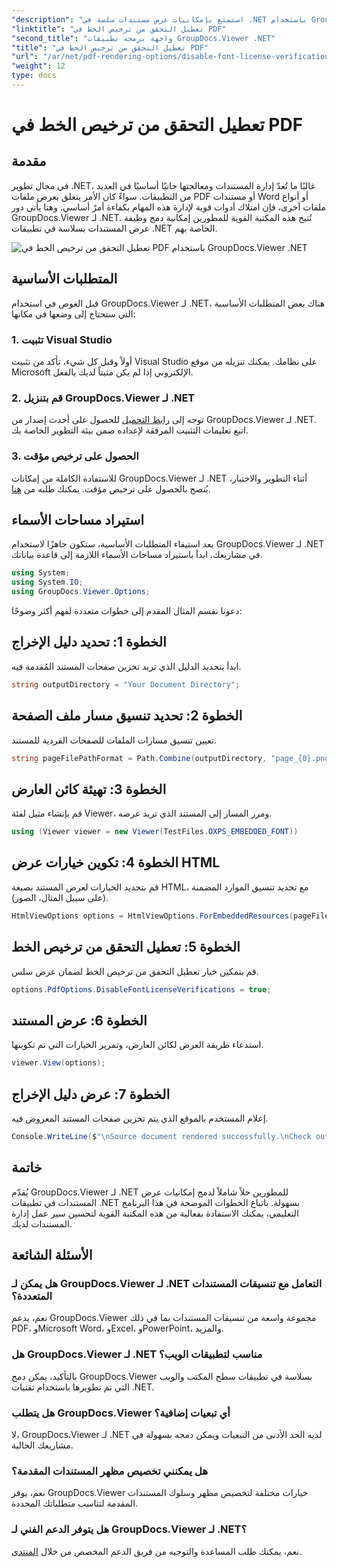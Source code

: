 ```yaml
---
"description": "استمتع بإمكانيات عرض مستندات سلسة في .NET باستخدام GroupDocs.Viewer لـ .NET. تكامل وتخصيص عرض المستندات بسهولة مع الحد الأدنى من التبعيات."
"linktitle": "تعطيل التحقق من ترخيص الخط في PDF"
"second_title": "واجهة برمجة تطبيقات GroupDocs.Viewer .NET"
"title": "تعطيل التحقق من ترخيص الخط في PDF"
"url": "/ar/net/pdf-rendering-options/disable-font-license-verifications-pdf/"
"weight": 12
type: docs
---
```

# تعطيل التحقق من ترخيص الخط في PDF

## مقدمة
في مجال تطوير .NET، غالبًا ما تُعدّ إدارة المستندات ومعالجتها جانبًا أساسيًا في العديد من التطبيقات. سواءً كان الأمر يتعلق بعرض ملفات PDF أو مستندات Word أو أنواع ملفات أخرى، فإن امتلاك أدوات قوية لإدارة هذه المهام بكفاءة أمرٌ أساسي. وهنا يأتي دور GroupDocs.Viewer لـ .NET. تُتيح هذه المكتبة القوية للمطورين إمكانية دمج وظيفة عرض المستندات بسلاسة في تطبيقات .NET الخاصة بهم.

![تعطيل التحقق من ترخيص الخط في PDF باستخدام GroupDocs.Viewer .NET](/viewer/pdf-rendering-options/disable-font-license-verifications-in-pdf.png)

## المتطلبات الأساسية
قبل الغوص في استخدام GroupDocs.Viewer لـ .NET، هناك بعض المتطلبات الأساسية التي ستحتاج إلى وضعها في مكانها:
### 1. تثبيت Visual Studio
أولاً وقبل كل شيء، تأكد من تثبيت Visual Studio على نظامك. يمكنك تنزيله من موقع Microsoft الإلكتروني إذا لم يكن مثبتاً لديك بالفعل.
### 2. قم بتنزيل GroupDocs.Viewer لـ .NET
توجه إلى [رابط التحميل](https://releases.groupdocs.com/viewer/net/) للحصول على أحدث إصدار من GroupDocs.Viewer لـ .NET. اتبع تعليمات التثبيت المرفقة لإعداده ضمن بيئة التطوير الخاصة بك.
### 3. الحصول على ترخيص مؤقت
للاستفادة الكاملة من إمكانات GroupDocs.Viewer لـ .NET أثناء التطوير والاختبار، يُنصح بالحصول على ترخيص مؤقت. يمكنك طلبه من [هنا](https://purchase.groupdocs.com/temporary-license/).

## استيراد مساحات الأسماء
بعد استيفاء المتطلبات الأساسية، ستكون جاهزًا لاستخدام GroupDocs.Viewer لـ .NET في مشاريعك. ابدأ باستيراد مساحات الأسماء اللازمة إلى قاعدة بياناتك.
```csharp
using System;
using System.IO;
using GroupDocs.Viewer.Options;
```

دعونا نقسم المثال المقدم إلى خطوات متعددة لفهم أكثر وضوحًا:
## الخطوة 1: تحديد دليل الإخراج
ابدأ بتحديد الدليل الذي تريد تخزين صفحات المستند المُقدمة فيه.
```csharp
string outputDirectory = "Your Document Directory";
```
## الخطوة 2: تحديد تنسيق مسار ملف الصفحة
تعيين تنسيق مسارات الملفات للصفحات الفردية للمستند.
```csharp
string pageFilePathFormat = Path.Combine(outputDirectory, "page_{0}.png");
```
## الخطوة 3: تهيئة كائن العارض
قم بإنشاء مثيل لفئة Viewer، ومرر المسار إلى المستند الذي تريد عرضه.
```csharp
using (Viewer viewer = new Viewer(TestFiles.OXPS_EMBEDDED_FONT))
```
## الخطوة 4: تكوين خيارات عرض HTML
قم بتحديد الخيارات لعرض المستند بصيغة HTML، مع تحديد تنسيق الموارد المضمنة (على سبيل المثال، الصور).
```csharp
HtmlViewOptions options = HtmlViewOptions.ForEmbeddedResources(pageFilePathFormat);
```
## الخطوة 5: تعطيل التحقق من ترخيص الخط
قم بتمكين خيار تعطيل التحقق من ترخيص الخط لضمان عرض سلس.
```csharp
options.PdfOptions.DisableFontLicenseVerifications = true;
```
## الخطوة 6: عرض المستند
استدعاء طريقة العرض لكائن العارض، وتمرير الخيارات التي تم تكوينها.
```csharp
viewer.View(options);
```
## الخطوة 7: عرض دليل الإخراج
إعلام المستخدم بالموقع الذي يتم تخزين صفحات المستند المعروض فيه.
```csharp
Console.WriteLine($"\nSource document rendered successfully.\nCheck output in {outputDirectory}.");
```

## خاتمة
يُقدّم GroupDocs.Viewer لـ .NET للمطورين حلاً شاملاً لدمج إمكانيات عرض المستندات في تطبيقات .NET بسهولة. باتباع الخطوات الموضحة في هذا البرنامج التعليمي، يمكنك الاستفادة بفعالية من هذه المكتبة القوية لتحسين سير عمل إدارة المستندات لديك.
## الأسئلة الشائعة
### هل يمكن لـ GroupDocs.Viewer لـ .NET التعامل مع تنسيقات المستندات المتعددة؟
نعم، يدعم GroupDocs.Viewer مجموعة واسعة من تنسيقات المستندات بما في ذلك PDF، وMicrosoft Word، وExcel، وPowerPoint، والمزيد.
### هل GroupDocs.Viewer لـ .NET مناسب لتطبيقات الويب؟
بالتأكيد، يمكن دمج GroupDocs.Viewer بسلاسة في تطبيقات سطح المكتب والويب التي تم تطويرها باستخدام تقنيات .NET.
### هل يتطلب GroupDocs.Viewer أي تبعيات إضافية؟
لا، GroupDocs.Viewer لـ .NET لديه الحد الأدنى من التبعيات ويمكن دمجه بسهولة في مشاريعك الحالية.
### هل يمكنني تخصيص مظهر المستندات المقدمة؟
نعم، يوفر GroupDocs.Viewer خيارات مختلفة لتخصيص مظهر وسلوك المستندات المقدمة لتناسب متطلباتك المحددة.
### هل يتوفر الدعم الفني لـ GroupDocs.Viewer لـ .NET؟
نعم، يمكنك طلب المساعدة والتوجيه من فريق الدعم المخصص من خلال [المنتدى](https://forum.groupdocs.com/c/viewer/9).
